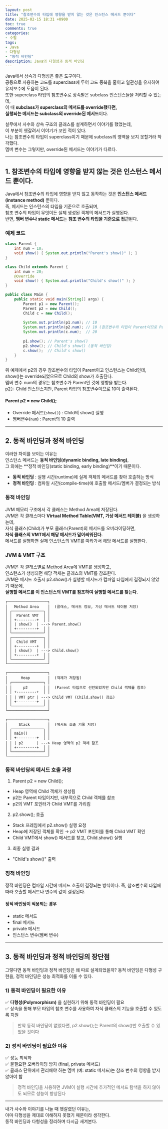 ```yaml
---
layout: post
title: "참조변수의 타입에 영향을 받지 않는 것은 인스턴스 메서드 뿐이다"
date: 2025-02-15 18:31 +0900
toc: true
comments: true
categories:
- 수필
tags:
- Java
- 다형성
- "동적 바인딩"
description: Java의 다형성과 동적 바인딩
---
```


Java에서 상속과 다형성은 좋은 도구이다.  
공통으로 사용하는 코드를 superclass에 두어 코드 중복을 줄이고 일관성을 유지하여 유지보수에 도움이 된다.  
또한 superclass 타입의 참조변수로 상속받은 subclass 인스턴스들을 처리할 수 있는데,  
이 때 **subclass가 superclass의 메서드를 override했다면,  
실행되는 메서드는 subclass의 override된 메서드**이다.  

실무에서 사수와 상속 구조의 클래스를 설계하면서 이야기를 했었는데,  
이 부분이 헷갈려서 이야기가 꼬인 적이 있다.  
나는 참조변수의 타입이 superclass이기 때문에 subclass의 영역을 보지 못할거라 착각했다.  
멤버 변수는 그렇지만, override된 메서드는 이야기가 다르다.

---

## 1. 참조변수의 타입에 영향을 받지 않는 것은 인스턴스 메서드 뿐이다.

Java에서 참조변수의 타입에 영향을 받지 않고 동작하는 것은 **인스턴스 메서드(instance method)** 뿐이다.  
즉, 메서드는 인스턴스의 타입을 기준으로 호출되며,  
참조 변수의 타입이 무엇이든 실제 생성된 객체의 메서드가 실행된다.  
반면, **멤버 변수나 static 메서드**는 **참조 변수의 타입을 기준으로 접근**된다.

### 예제 코드

```java
class Parent {
    int num = 10;
    void show() { System.out.println("Parent's show()" ); }
}

class Child extends Parent {
    int num = 20;
    @Override
    void show() { System.out.println("Child's show()" ); }
}

public class Main {
    public static void main(String[] args) {
        Parent p1 = new Parent();
        Parent p2 = new Child();
        Child c = new Child();
        
        System.out.println(p1.num); // 10
        System.out.println(p2.num); // 10 (참조변수의 타입이 Parent이므로 Parent의 num 참조)
        System.out.println(c.num);  // 20
        
        p1.show(); // Parent's show()
        p2.show(); // Child's show() (동적 바인딩)
        c.show();  // Child's show()
    }
}
```

위 예제에서 p2의 경우 참조변수의 타입이 Parent이고 인스턴스는 Child인데,  
show()는 override되었으므로 Child의 show가 호출된다.  
멤버 변수 num의 경우는 참조변수가 Parent인 것에 영향을 받는다.  
p2는 Child 인스턴스지만, Parent 타입의 참조변수이므로 10이 출력된다.

#### Parent p2 = new Child();
- Override 메서드(`show()`) : Child의 show() 실행
- 멤버변수(`num`) : Parent의 10 출력


---

## 2. 동적 바인딩과 정적 바인딩

이러한 차이를 보이는 이유는  
인스턴스 메서드는 **동적 바인딩(dynamic binding, late binding)**,  
그 외에는 **정적 바인딩(static binding, early binding)**이기 때문이다.

- **동적 바인딩** : 실행 시간(runtime)에 실제 객체의 메서드를 찾아 호출하는 방식
- **정적 바인딩** : 컴파일 시간(compile-time)에 호출할 메서드/멤버가 결정되는 방식

### 동적 바인딩

JVM 메모리 구조에서 각 클래스는 Method Area에 저장된다.  
JVM은 각 클래스마다 **Virtual Method Table(VMT, 가상 메서드 테이블)** 을 생성하는데,  
자식 클래스(Child)가 부모 클래스(Parent)의 메서드를 오버라이딩하면,  
**자식 클래스의 VMT에서 해당 메서드가 덮어씌워진다.**  
메서드를 실행하면 실제 인스턴스의 VMT를 따라가서 해당 메서드를 실행한다.  

### JVM & VMT 구조
JVM은 각 클래스별로 Method Area에 VMT를 생성하고,  
인스턴스가 생성되면 해당 객체는 클래스의 VMT를 참조한다.  
JVM은 메서드 호출시 p2.show()가 실행할 메서드가 컴파일 타임에서 결정되지 않았기 때문에,  
**실행할 메서드를 이 인스턴스의 VMT를 참조하여 실행할 메서드를 찾는다.**

```
┌──────────────────┐
│   Method Area    │  (클래스, 메서드 정보, 가상 메서드 테이블 저장)
│ ┌──────────────┐ │
│ │  Parent VMT  │ │
│ │ +---------+  │ │
│ │ | show()  | ---> Parent.show()
│ │ +---------+  │ │
│ └──────────────┘ │
│ ┌──────────────┐ │
│ │  Child VMT   │ │
│ │ +---------+  │ │
│ │ | show()  | ---> Child.show()
│ │ +---------+  │ │
│ └──────────────┘ │
└──────────────────┘

┌──────────────────┐
│      Heap        │  (객체가 저장됨)
│ ┌──────────────┐ │
│ │     p2       │ │  (Parent 타입으로 선언되었지만 Child 객체를 참조)
│ │ +---------+  │ │
│ │ | VMT ptr | ---> Child VMT (Child.show() 참조)  
│ │ +---------+  │ │
│ └──────────────┘ │
└──────────────────┘

┌──────────────────┐
│     Stack        │  (메서드 호출 기록 저장)
│ ┌──────────────┐ │
│ │ main()       │ │
│ │ +---------+  │ │
│ │ | p2      | ---> Heap 영역의 p2 객체 참조  
│ │ +---------+  │ │
│ └──────────────┘ │
└──────────────────┘
```

### 동적 바인딩의 메서드 호출 과정
1. Parent p2 = new Child();
- Heap 영역에 Child 객체가 생성됨
- p2는 Parent 타입이지만, 내부적으로 Child 객체를 참조
- p2의 VMT 포인터가 Child VMT를 가리킴
2. p2.show(); 호출
- Stack 프레임에서 p2.show() 실행 요청
- Heap에 저장된 객체를 확인 → p2 VMT 포인터를 통해 Child VMT 확인
- Child VMT에서 show() 메서드를 찾고, Child.show() 실행
3. 최종 실행 결과
- "Child's show()" 출력

### 정적 바인딩
정적 바인딩은 컴파일 시간에 메서드 호출이 결정되는 방식이다. 즉, 참조변수의 타입에 따라 호출할 메서드나 변수의 값이 결정된다.

#### 정적 바인딩이 적용되는 경우
- static 메서드
- final 메서드
- private 메서드
- 인스턴스 변수(멤버 변수)

---

## 3. 동적 바인딩과 정적 바인딩의 장단점
그렇다면 동적 바인딩과 정적 바인딩은 왜 따로 설계되었을까? 동적 바인딩은 다형성 구현을, 정적 바인딩은 성능 최적화를 이룰 수 있다.

### 1) 동적 바인딩이 필요한 이유
✅ **다형성(Polymorphism)** 을 실현하기 위해 동적 바인딩이 필요  
✅ 상속을 통해 부모 타입의 참조 변수를 사용하여 자식 클래스의 기능을 호출할 수 있도록 지원  
> 만약 동적 바인딩이 없었다면, p2.show();는 Parent의 show()만 호출할 수 있었을 것이다

### 2) 정적 바인딩이 필요한 이유
✅ 성능 최적화  
✅ 불필요한 오버라이딩 방지 (final, private 메서드)  
✅ 클래스 단위에서 관리해야 하는 멤버 (예: static 메서드)는 참조 변수의 영향을 받지 않아야 함 
> 정적 바인딩을 사용하면 JVM이 실행 시간에 추가적인 메서드 탐색을 하지 않아도 되므로 성능이 향상된다

---

내가 사수와 이야기를 나눌 때 헷갈렸던 이유는,  
아마 다형성을 제대로 이해하지 못했기 때문이라 생각한다.  
동적 바인딩과 다형성을 정리하며 다시금 새겨본다.  